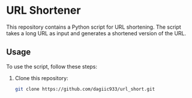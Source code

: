 # URL Shortener

This repository contains a Python script for URL shortening. The script takes a long URL as input and generates a shortened version of the URL.

## Usage

To use the script, follow these steps:

1. Clone this repository:

   ```bash
   git clone https://github.com/dagiic933/url_short.git
